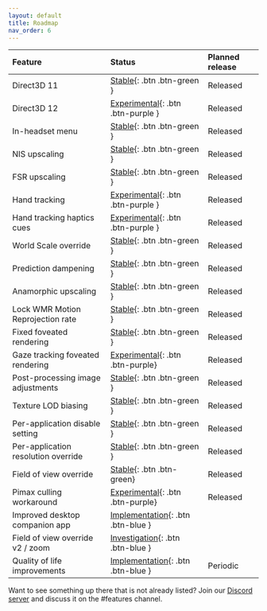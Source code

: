 ```yaml
---
layout: default
title: Roadmap
nav_order: 6
---
```


| Feature                              | Status                                  | Planned release |
|:-------------------------------------|:----------------------------------------|:----------------|
| Direct3D 11                          | [Stable](){: .btn .btn-green }          | Released        |
| Direct3D 12                          | [Experimental](){: .btn .btn-purple }   | Released        |
| In-headset menu                      | [Stable](){: .btn .btn-green }          | Released        |
| NIS upscaling                        | [Stable](){: .btn .btn-green }          | Released        |
| FSR upscaling                        | [Stable](){: .btn .btn-green }          | Released        |
| Hand tracking                        | [Experimental](){: .btn .btn-purple }   | Released        |
| Hand tracking haptics cues           | [Experimental](){: .btn .btn-purple }   | Released        |
| World Scale override                 | [Stable](){: .btn .btn-green }          | Released        |
| Prediction dampening                 | [Stable](){: .btn .btn-green }          | Released        |
| Anamorphic upscaling                 | [Stable](){: .btn .btn-green }          | Released        |
| Lock WMR Motion Reprojection rate    | [Stable](){: .btn .btn-green }          | Released        |
| Fixed foveated rendering             | [Stable](){: .btn .btn-green }          | Released        |
| Gaze tracking foveated rendering     | [Experimental](){: .btn .btn-purple}    | Released        |
| Post-processing image adjustments    | [Stable](){: .btn .btn-green }          | Released        |
| Texture LOD biasing                  | [Stable](){: .btn .btn-green }          | Released        |
| Per-application disable setting      | [Stable](){: .btn .btn-green }          | Released        |
| Per-application resolution override  | [Stable](){: .btn .btn-green }          | Released        |
| Field of view override               | [Stable](){: .btn .btn-green}           | Released        |
| Pimax culling workaround             | [Experimental](){: .btn .btn-purple}    | Released        |
| Improved desktop companion app       | [Implementation](){: .btn .btn-blue }   |                 |
| Field of view override v2 / zoom     | [Investigation](){: .btn .btn-blue }    |                 |
| Quality of life improvements         | [Implementation](){: .btn .btn-blue }   | Periodic        |

Want to see something up there that is not already listed? Join our [Discord server](https://discord.gg/WXFshwMnke) and discuss it on the #features channel.
